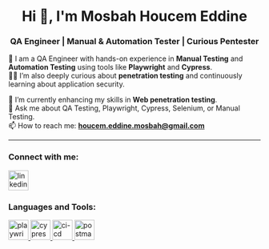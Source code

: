 <h1 align="center">Hi 👋, I'm Mosbah Houcem Eddine</h1>  
<h3 align="center">QA Engineer | Manual & Automation Tester | Curious Pentester</h3>  




🌟 I am a QA Engineer with hands-on experience in **Manual Testing** and **Automation Testing** using tools like **Playwright** and **Cypress**.  
🕵️‍♂️ I’m also deeply curious about **penetration testing** and continuously learning about application security.  

🌱 I’m currently enhancing my skills in **Web penetration testing**.  
💬 Ask me about QA Testing, Playwright, Cypress, Selenium, or Manual Testing.  
📫 How to reach me: **houcem.eddine.mosbah@gmail.com**

---

<h3 align="left">Connect with me:</h3>  
<p align="left">  
  <a href="https://www.linkedin.com/in/mosbah-houcem-eddine-55a886207/" target="_blank">  
    <img align="center" src="https://fr.vecteezy.com/png/18930480-logo-linkedin-png-icone-linkedin-png-transparent" alt="linkedin" height="40" width="40" />  
  </a>  
 
</p>  

<h3 align="left">Languages and Tools:</h3>  
<p align="left">  
  <a href="https://playwright.dev/" target="_blank" rel="noreferrer">  
    <img src="https://playwright.dev/img/playwright-logo.svg" alt="playwright" width="40" height="40"/>  
  </a>  
  <a href="https://www.cypress.io/" target="_blank" rel="noreferrer">  
    <img src="https://www.vectorlogo.zone/logos/cypressio/cypressio-icon.svg" alt="cypress" width="40" height="40"/>  
  </a>  
  <a href="https://circleci.com/" target="_blank" rel="noreferrer">  
    <img src="https://circleci.com/docs/assets/img/logo-circleci.svg" alt="ci-cd" width="40" height="40"/>  
  </a>  
  <a href="https://postman.com" target="_blank" rel="noreferrer">  
    <img src="https://www.vectorlogo.zone/logos/getpostman/getpostman-icon.svg" alt="postman" width="40" height="40"/>  
  </a>  
</p>  
